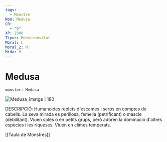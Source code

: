 ```yaml
---
tags:
  - Monstre
Nom: Medusa
CR:
  - "6"
XP: 2300
Tipus: Monstruositat
Moral: L
Moral_2: M
Mida: M
---
```

# Medusa

```statblock
monster: Medusa
```

![Medusa_imatge | 180](https://www.dndbeyond.com/avatars/thumbnails/30833/355/1000/1000/638063862056716335.png)

DESCRIPCIÓ: 
Humanoides replets d'escames i serps en comptes de cabells. La seva mirada es perillosa, femella (petrificant) o mascle (debilitant). Viuen soles o en petits grups, però adoren la dominació d'altres espècies i les riqueses. Viuen en climes temperats.

[[Taula de Monstres]]